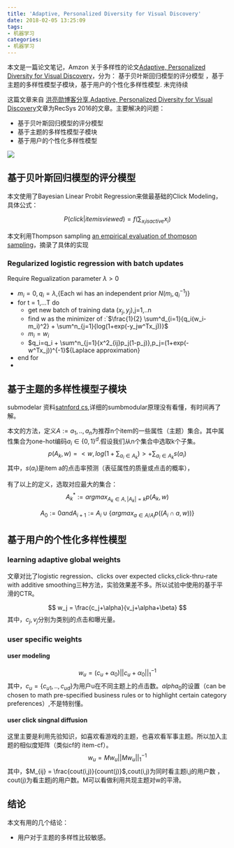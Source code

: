 ```yaml
---
title: 'Adaptive, Personalized Diversity for Visual Discovery'
date: 2018-02-05 13:25:09
tags:
- 机器学习
categories:
- 机器学习
---
```

本文是一篇论文笔记，Amzon 关于多样性的论文[Adaptive, Personalized Diversity for Visual Discovery](http://dl.acm.org/citation.cfm?id=2959171)，分为： 基于贝叶斯回归模型的评分模型 ，基于主题的多样性模型子模块，基于用户的个性化多样性模型. 未完待续
<!-- more -->
<script type="text/x-mathjax-config">
MathJax.Hub.Config({
tex2jax: {inlineMath: [['$','$'], ['\\(','\\)']]}
});
</script>

<script type="text/javascript" async
  src="https://cdn.mathjax.org/mathjax/latest/MathJax.js?config=TeX-MML-AM_CHTML">
</script>


这篇文章来自 [洪亮勋博客分享](http://weibo.com/ttarticle/p/show?id=2309404022330610299674),[Adaptive, Personalized Diversity for Visual Discovery](http://dl.acm.org/citation.cfm?id=2959171)文章为RecSys 2016的文章。主要解决的问题：

- 基于贝叶斯回归模型的评分模型
- 基于主题的多样性模型子模块
- 基于用户的个性化多样性模型

![](https://ww1.sinaimg.cn/large/be5dc787gw1f81r06spqrj20px0lkjvp.jpg)

## 基于贝叶斯回归模型的评分模型
本文使用了Bayesian Linear Probit Regression来做最基础的Click Modeling，具体公式：

$$ P(click|item is viewed) = f(\sum_{x_i is active }{x_i}) $$


本文利用Thompson sampling [an empirical evaluation of thompson sampling](http://www.research.rutgers.edu/~lihong/pub/Chapelle12Empirical.pdf)，摘录了具体的实现

### Regularized logistic regression with batch updates

Require Regualization parameter $\lambda>0$

 - $m_i=0,q_i=\lambda$,{Each wi has an independent prior $N(m_i,q^{-1}_i)$}
 - for t = 1,...T do
   - get new batch of training data ($x_j,y_j$),j=1,..n
   - find w as the minimizer of :`$\frac{1}{2} \sum^d_{i=1}{q_i(w_i-m_i)^2} +  \sum^n_{j=1}{log(1+exp(-y_jw^Tx_j))}$
   - $m_i=w_i$
   - $q_i=q_i + \sum^n_{j=1}{x^2_{ij}p_j(1-p_j)},p_j=(1+exp(-w^Tx_j))^{-1}${Laplace approximation}
 - end for
 - 
 
## 基于主题的多样性模型子模块
submodelar 资料[satnford cs](http://theory.stanford.edu/~jvondrak/data/submod-tutorial-1.pdf),详细的sumbmodular原理没有看懂，有时间再了解。

本文的方法，定义$A:={a_1,..,a_n}$为推荐n个item的一些属性（主题）集合。其中属性集合为one-hot编码$a_i\in\{0,1\}^d$.假设我们从n个集合中选取k个子集。
$$
p(A_k,w)=<w,log(1+ \sum_{a_i\in{A_k}})> + \sum_{a_i\in{A_k}}{s(a_i)}
$$
其中，$s(a_i)$是item a的点击率预测（表征属性的质量或点击的概率），

有了以上的定义，选取对应最大的集合：
$$
A^*_k := argmax_{A_k\in{A},|A_k|=k}{p(A_k,w)}
$$

$$
A_0:=0 and A_{i+1} := A_i \cup\{argmax_{a\in{A/A_i}}{p((A_i \cap {a},w))} \}
$$

## 基于用户的个性化多样性模型 
### learning adaptive global weights
文章对比了logistic regression、clicks over expected clicks,click-thru-rate with additive smoothing三种方法，实验效果差不多。所以试验中使用的基于平滑的CTR。

$$
w_j = \frac{c_j+\alpha}{v_j+\alpha+\beta}
$$
其中，$c_j,v_j$分别为类别j的点击和曝光量。

### user specific weights
#### user modeling
$$
w_u = (c_u + \alpha_0)||c_u+\alpha_0||^{-1}_1
$$
其中，$c_u=\{c_{u1},..,c_{ud}\}$为用户u在不同主题上的点击数。$alpha_0$的设置（can be chosen to math pre-specified business rules or to highlight certain category preferences）,不是特别懂。
#### user click singnal diffusion
这里主要是利用先验知识，如喜欢看游戏的主题，也喜欢看军事主题。所以加入主题的相似度矩阵（类似cf的 item-cf）。
$$
w_u = M w_u ||Mw_u||^{-1}_1
$$
其中，$M_{ij} = \frac{cout(i,j)}{count(j)}$,cout(i,j)为同时看主题i,j的用户数 ，cout(j)为看主题j的用户数。M可以看做利用共现主题对w的平滑。

## 结论
本文有用的几个结论：
- 用户对于主题的多样性比较敏感。